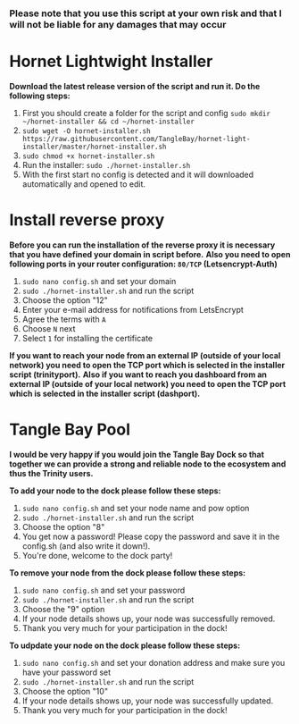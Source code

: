 ### Please note that you use this script at your own risk and that I will not be liable for any damages that may occur ###


# Hornet Lightwight Installer #

**Download the latest release version of the script and run it. Do the following steps:**

1. First you should create a folder for the script and config `sudo mkdir ~/hornet-installer && cd ~/hornet-installer`
2. `sudo wget -O hornet-installer.sh https://raw.githubusercontent.com/TangleBay/hornet-light-installer/master/hornet-installer.sh`
3. `sudo chmod +x hornet-installer.sh`
5. Run the installer: `sudo ./hornet-installer.sh`
6. With the first start no config is detected and it will downloaded automatically and opened to edit.


# Install reverse proxy #

**Before you can run the installation of the reverse proxy it is necessary that you have defined your domain in script before.**
**Also you need to open following ports in your router configuration: `80/TCP` (Letsencrypt-Auth)**

1. `sudo nano config.sh` and set your domain
2. `sudo ./hornet-installer.sh` and run the script
3. Choose the option "12"
4. Enter your e-mail address for notifications from LetsEncrypt
5. Agree the terms with `A`
6. Choose `N` next
7. Select `1` for installing the certificate

**If you want to reach your node from an external IP (outside of your local network) you need to open the TCP port which is selected in the installer script (trinityport).**
**Also if you want to reach you dashboard from an external IP (outside of your local network) you need to open the TCP port which is selected in the installer script (dashport).**


# Tangle Bay Pool #

**I would be very happy if you would join the Tangle Bay Dock so that together we can provide a strong and reliable node to the ecosystem and thus the Trinity users.**

**To add your node to the dock please follow these steps:**
1. `sudo nano config.sh` and set your node name and pow option
2. `sudo ./hornet-installer.sh` and run the script
3. Choose the option "8"
4. You get now a password! Please copy the password and save it in the config.sh (and also write it down!).
5. You're done, welcome to the dock party!

**To remove your node from the dock please follow these steps:**
1. `sudo nano config.sh` and set your password
2. `sudo ./hornet-installer.sh` and run the script
3. Choose the "9" option
4. If your node details shows up, your node was successfully removed.
5. Thank you very much for your participation in the dock!

**To udpdate your node on the dock please follow these steps:**
1. `sudo nano config.sh` and set your donation address and make sure you have your password set
2. `sudo ./hornet-installer.sh` and run the script
3. Choose the option "10"
4. If your node details shows up, your node was successfully updated.
5. Thank you very much for your participation in the dock!